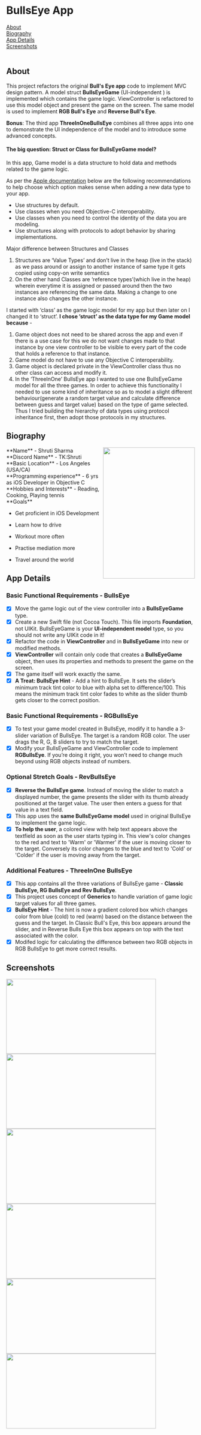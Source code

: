 # BullsEye App
[About](#about)<br/>
[Biography](#bio)<br/>
[App Details](#app)<br/>
[Screenshots](#screenshots)<br/>
</br>

## About
<a name = "about" /> This project refactors the original **Bull's Eye app** code to implement MVC design pattern. A model struct **BullsEyeGame** (UI-independent ) is implemented which contains the game logic.  ViewController is refactored to use this model object and present the game on the screen. The same model is used to implement **RGB Bull's Eye** and **Reverse Bull's Eye**.

__Bonus__: The third app **ThreeInOneBullsEye** combines all three apps into one to demonstrate the UI independence of the model and to introduce some advanced concepts. 

#### The big question: Struct or Class for BullsEyeGame model?

In this app, Game model is a data structure to hold data and methods related to the game logic. 

As per the [Apple documentation](https://developer.apple.com/documentation/swift/choosing_between_structures_and_classes) below are the following recommendations to help choose which option makes sense when adding a new data type to your app.

- Use structures by default.
- Use classes when you need Objective-C interoperability.
- Use classes when you need to control the identity of the data you are modeling.
- Use structures along with protocols to adopt behavior by sharing implementations.

Major difference between Structures and Classes
 1. Structures are ‘Value Types’ and don’t live in the heap (live in the stack) as we pass around or assign to another instance of same type it gets copied using copy-on write semantics
 2. On the other hand Classes are ‘reference types’(which live in the heap) wherein everytime it is assigned or passed around then the two instances are referencing the same data. Making a change to one instance also changes the other instance.

I started with ‘class’ as the game logic model for my app but then later on I changed it to ‘struct’. **I chose ’struct’ as the data type for my Game model because** -

1. Game object does not need to be shared across the app and even if there is a use case for this we do not want changes made to that instance by one view controller to be visible to every part of the code that holds a reference to that instance.
2. Game model do not have to use any Objective C interoperability.
3. Game object is declared private in the ViewController class thus no other class can access and modify it.
4. In the ‘ThreeInOne’ BullsEye app I wanted to use one BullsEyeGame model for all the three games. In order to achieve this functionality I needed to use some kind of inheritance so as to model a slight different behaviour(generate a random target value and calculate difference between guess and target value) based on the type of game selected. Thus I tried building the hierarchy of data types using protocol inheritance first, then adopt those protocols in my structures.



## Biography 
<a name = "bio" /> 
<img align = "right" src="../Bio-Image.png" width="245" height="350"> **Name** - Shruti Sharma <br/>
**Discord Name** - TK:Shruti <br/>
**Basic Location** - Los Angeles (USA/CA) <br/>
**Programming experience** - 6 yrs as iOS Developer in Objective C <br/>
**Hobbies and Interests** - Reading, Cooking, Playing tennis <br/>
**Goals**

- Get proficient in iOS Development 

- Learn how to drive 

- Workout more often 

- Practise mediation more 

- Travel around the world

  

## App Details
<a name = "app" /> 

### Basic Functional Requirements - BullsEye

- [x] Move the game logic out of the view controller into a **BullsEyeGame** type. 
- [x] Create a new Swift file (not Cocoa Touch). This file imports **Foundation**, not UIKit. BullsEyeGame is your **UI-independent model** type, so you should not write any UIKit code in it!
- [x] Refactor the code in **ViewController** and in **BullsEyeGame** into new or modified methods. 
- [x] **ViewController** will contain only code that creates a **BullsEyeGame** object, then uses its properties and methods to present the game on the screen. 
- [x] The game itself will work exactly the same.
- [x] **A Treat: BullsEye Hint** - Add a hint to BullsEye. It sets the slider’s minimum track tint color to blue with alpha set to difference/100. This means the minimum track tint color fades to white as the slider thumb gets closer to the correct position. 

### Basic Functional Requirements - RGBullsEye

- [x] To test your game model created in BullsEye, modify it to handle a 3-slider variation of BullsEye. The target is a random RGB color. The user drags the R, G, B sliders to try to match the target.
- [x] Modify your BullsEyeGame and ViewController code to implement **RGBullsEye**. If you’re doing it right, you won’t need to change much beyond using RGB objects instead of numbers.

### Optional Stretch Goals - RevBullsEye 

- [x]  **Reverse the BullsEye game**. Instead of moving the slider to match a displayed number, the game presents the slider with its thumb already positioned at the target value. The user then enters a guess for that value in a text field.
- [x] This app uses the **same BullsEyeGame model** used in original BullsEye to implement the game logic.
- [x] **To help the user**, a colored view with help text appears above the textfield as soon as the user starts typing in. This view's color changes to the red and text to 'Warm' or 'Warmer' if the user is moving closer to the target. Conversely its color changes to the blue and text to 'Cold' or 'Colder' if the user is moving away from the target.

### Additional Features - ThreeInOne BullsEye 
- [x] This app contains all the three variations of BullsEye game - **Classic BullsEye, RG BullsEye and Rev BullsEye**. 
- [x] This project uses concept of **Generics** to handle variation of game logic target values for all three games.
- [x] **BullsEye Hint** - The hint is now a gradient colored box which changes color from blue (cold) to red (warm) based on the distance between the guess and the target. In Classic Bull's Eye, this box appears around the slider, and in Reverse Bulls Eye this box appears on top with the text associated with the color.
- [x] Modifed logic for calculating the difference between two RGB objects in RGB BullsEye to get more correct results.

## Screenshots
<a name = "screenshots" />

<img src="Screenshots/Menu-Screen.png" width="400" height="200">  <img src="Screenshots/Classic-BullsEye.png" width="400" height="200"> <img src="Screenshots/Rev-BullsEye.png" width="400" height="200"> <img src="Screenshots/RGB-BullsEye.png" width="400" height="200"> <img src="Screenshots/Alert.png" width="400" height="200"> <img src="Screenshots/Info-Screen.png" width="400" height="200">

